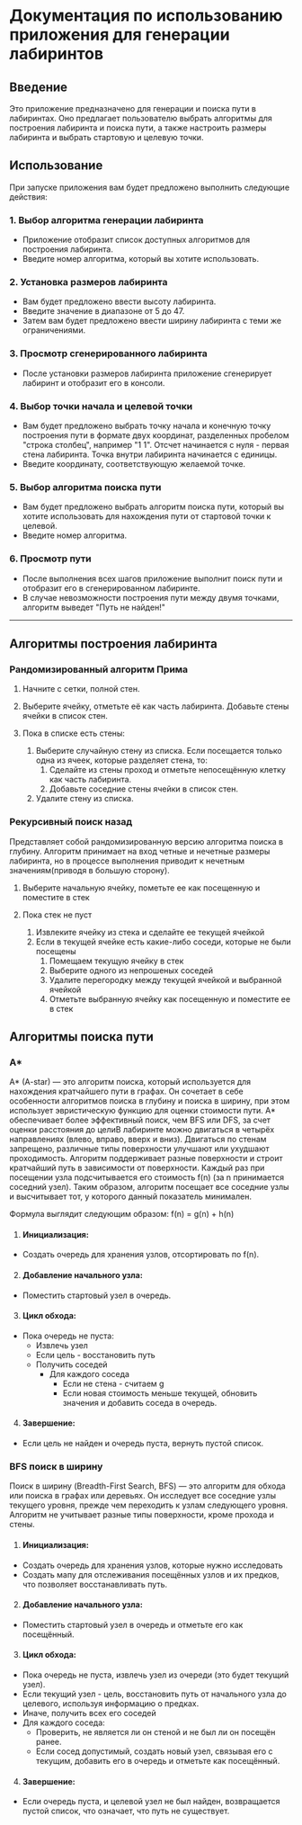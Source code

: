 # Документация по использованию приложения для генерации лабиринтов
## Введение
Это приложение предназначено для генерации и поиска пути в лабиринтах. Оно предлагает пользователю выбрать алгоритмы для построения лабиринта и поиска пути, а также настроить размеры лабиринта и выбрать стартовую и целевую точки.
## Использование
При запуске приложения вам будет предложено выполнить следующие действия:

### 1. Выбор алгоритма генерации лабиринта
* Приложение отобразит список доступных алгоритмов для построения лабиринта.
* Введите номер алгоритма, который вы хотите использовать.

### 2. Установка размеров лабиринта
* Вам будет предложено ввести высоту лабиринта.
* Введите значение в диапазоне от 5 до 47.
* Затем вам будет предложено ввести ширину лабиринта с теми же ограничениями.

### 3. Просмотр сгенерированного лабиринта
* После установки размеров лабиринта приложение сгенерирует лабиринт и отобразит его в консоли.

### 4. Выбор точки начала и целевой точки
* Вам будет предложено выбрать точку начала и конечную точку построения пути в формате двух координат, разделенных пробелом "строка столбец", например "1 1". Отсчет начинается с нуля - первая стена лабиринта. Точка внутри лабиринта начинается с единицы.
* Введите координату, соответствующую желаемой точке.

### 5. Выбор алгоритма поиска пути
* Вам будет предложено выбрать алгоритм поиска пути, который вы хотите использовать для нахождения пути от стартовой точки к целевой.
* Введите номер алгоритма.

### 6. Просмотр пути
* После выполнения всех шагов приложение выполнит поиск пути и отобразит его в сгенерированном лабиринте.
* В случае невозможности построения пути между двумя точками, алгоритм выведет "Путь не найден!"


________________________________________________________________________________________________________________________


## Алгоритмы построения лабиринта

### Рандомизированный алгоритм Прима
1. Начните с сетки, полной стен.
2. Выберите ячейку, отметьте её как часть лабиринта. Добавьте стены ячейки в список стен.
3. Пока в списке есть стены:

    1. Выберите случайную стену из списка. Если посещается только одна из ячеек, которые разделяет стена, то:
       1. Сделайте из стены проход и отметьте непосещённую клетку как часть лабиринта.
       2. Добавьте соседние стены ячейки в список стен.
    2. Удалите стену из списка.
   

### Рекурсивный поиск назад
Представляет собой рандомизированную версию алгоритма поиска в глубину. Алгоритм принимает на вход четные и нечетные размеры лабиринта, но в процессе выполнения приводит к нечетным значениям(приводя в большую сторону).

1. Выберите начальную ячейку, пометьте ее как посещенную и поместите в стек
2. Пока стек не пуст

    1. Извлеките ячейку из стека и сделайте ее текущей ячейкой
    2. Если в текущей ячейке есть какие-либо соседи, которые не были посещены
       1. Помещаем текущую ячейку в стек
       2. Выберите одного из непрошеных соседей
       3. Удалите перегородку между текущей ячейкой и выбранной ячейкой
       4. Отметьте выбранную ячейку как посещенную и поместите ее в стек
    

## Алгоритмы поиска пути
### А*
A* (A-star) — это алгоритм поиска, который используется для нахождения кратчайшего пути в графах. Он сочетает в себе особенности алгоритмов поиска в глубину и поиска в ширину, при этом использует эвристическую функцию для оценки стоимости пути. A* обеспечивает более эффективный поиск, чем BFS или DFS, за счет оценки расстояния до целиВ лабиринте можно двигаться в четырёх направлениях (влево, вправо, вверх и вниз). Двигаться по стенам запрещено, различные типы поверхности улучшают или ухудшают проходимость.
Алгоритм поддерживает разные поверхности и строит кратчайший путь в зависимости от поверхности.
Каждый раз при посещении узла подсчитывается его стоимость f(n) (за n принимается соседний узел). Таким образом, алгоритм посещает все соседние узлы и высчитывает тот, у которого данный показатель минимален.

Формула выглядит следующим образом:
f(n) = g(n) + h(n)

1. #### Инициализация:
* Создать очередь для хранения узлов, отсортировать по f(n).
2. #### Добавление начального узла:
* Поместить стартовый узел в очередь.
3. #### Цикл обхода:
* Пока очередь не пуста:
  * Извлечь узел
  * Если цель - восстановить путь
  * Получить соседей
    * Для каждого соседа
      * Если не стена - считаем g
      * Если новая стоимость меньше текущей, обновить значения и добавить соседа в очередь.
4. #### Завершение:
* Если цель не найден и очередь пуста, вернуть пустой список.


### BFS поиск в ширину

Поиск в ширину (Breadth-First Search, BFS) — это алгоритм для обхода или поиска в графах или деревьях. Он исследует все соседние узлы текущего уровня, прежде чем переходить к узлам следующего уровня. 
Алгоритм не учитывает разные типы поверхности, кроме прохода и стены.

1. #### Инициализация:
* Создать очередь для хранения узлов, которые нужно исследовать
* Создать мапу для отслеживания посещённых узлов и их предков, что позволяет восстанавливать путь.
2. #### Добавление начального узла:
* Поместить стартовый узел в очередь и отметьте его как посещённый.
3. #### Цикл обхода:
* Пока очередь не пуста, извлечь узел из очереди (это будет текущий узел).
* Если текущий узел - цель, восстановить путь от начального узла до целевого, используя информацию о предках.
* Иначе, получить всех его соседей
* Для каждого соседа:
    * Проверить, не является ли он стеной и не был ли он посещён ранее.
    * Если сосед допустимый, создать новый узел, связывая его с текущим, добавить его в очередь и отметьте как посещённый.
4. #### Завершение:
* Если очередь пуста, и целевой узел не был найден, возвращается пустой список, что означает, что путь не существует.
